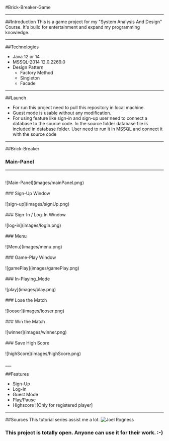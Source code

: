 #Brick-Breaker-Game

___
##Introduction
This is a game project for my "System Analysis And Design" Course.
It's build for entertainment and expand my programming knowledge.

___

##Technologies
- Java 12 or 14
- MSSQL-2014 12.0.2269.0
- Design Pattern
	- Factory Method
	- Singleton
	- Facade

___
##Launch

- For run this project need to pull this repository in local machine.
- Guest mode is usable without any modification. 
- For using feature like sign-in and sign-up user need to connect a database to the source code.
	In the source folder database file is included in database folder. User need to run it in MSSQL and connect it with the source code

___
##Brick-Breaker
### Main-Panel
---
<br/>
![Main-Panel](images/mainPanel.png)
<br/>
<br/>
### Sign-Up Window

<br/>
<br/>
![sign-up](images/signUp.png)
<br/>
<br/>
### Sign-In / Log-In Window
<br/>
<br/>
![log-in](images/logIn.png)
<br/>
<br/>
### Menu 
<br/>
<br/>
![Menu](images/menu.png)
<br/>
<br/>
### Game-Play Window
<br/>
<br/>
![gamePlay](images/gamePlay.png)
<br/>
<br/>
### In-Playing_Mode
<br/>
<br/>
![play](images/play.png)
<br/>
<br/>
### Lose the Match
<br/>
<br/>
![looser](images/looser.png)
<br/>
<br/>
### Win the Match
<br/>
<br/>
![winner](images/winner.png)
<br/>
<br/>
### Save High Score
<br/>
<br/>
![highScore](images/highScore.png)
<br/>
<br/>
___

##Features
- Sign-Up
- Log-In
- Guest Mode
- Play/Pause
- Highscore ![Only for registered player]
___

##Sources
This tutorial series assist me a lot.
![Joel Rogness](https://www.youtube.com/watch?v=Qc_OlE1Xn38&list=PLn6h3KPOiM-ErYSmMH1ULtyKTE765d0V3)

### This project is totally open. Anyone can use it for their work. :-)